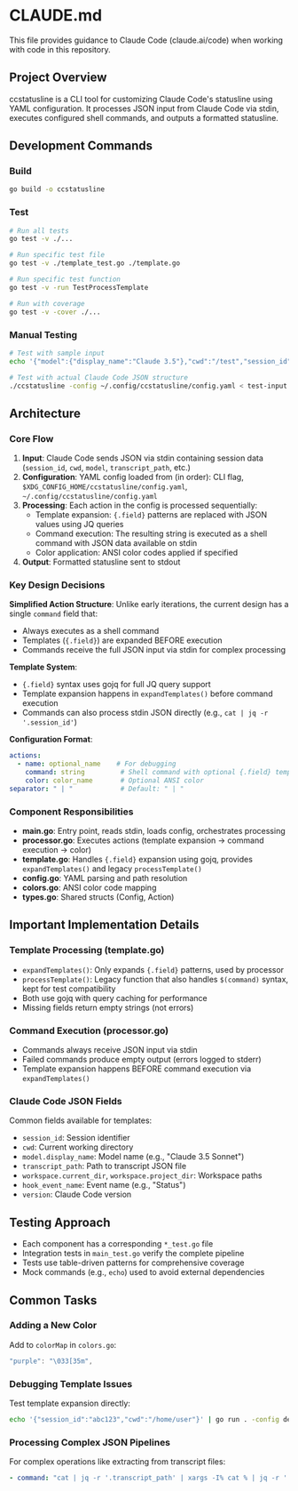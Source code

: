 # CLAUDE.md

This file provides guidance to Claude Code (claude.ai/code) when working with code in this repository.

## Project Overview

ccstatusline is a CLI tool for customizing Claude Code's statusline using YAML configuration. It processes JSON input from Claude Code via stdin, executes configured shell commands, and outputs a formatted statusline.

## Development Commands

### Build
```bash
go build -o ccstatusline
```

### Test
```bash
# Run all tests
go test -v ./...

# Run specific test file
go test -v ./template_test.go ./template.go

# Run specific test function
go test -v -run TestProcessTemplate

# Run with coverage
go test -v -cover ./...
```

### Manual Testing
```bash
# Test with sample input
echo '{"model":{"display_name":"Claude 3.5"},"cwd":"/test","session_id":"abc123"}' | ./ccstatusline -config test-config.yaml

# Test with actual Claude Code JSON structure
./ccstatusline -config ~/.config/ccstatusline/config.yaml < test-input.json
```

## Architecture

### Core Flow
1. **Input**: Claude Code sends JSON via stdin containing session data (`session_id`, `cwd`, `model`, `transcript_path`, etc.)
2. **Configuration**: YAML config loaded from (in order): CLI flag, `$XDG_CONFIG_HOME/ccstatusline/config.yaml`, `~/.config/ccstatusline/config.yaml`
3. **Processing**: Each action in the config is processed sequentially:
   - Template expansion: `{.field}` patterns are replaced with JSON values using JQ queries
   - Command execution: The resulting string is executed as a shell command with JSON data available on stdin
   - Color application: ANSI color codes applied if specified
4. **Output**: Formatted statusline sent to stdout

### Key Design Decisions

**Simplified Action Structure**: Unlike early iterations, the current design has a single `command` field that:
- Always executes as a shell command
- Templates (`{.field}`) are expanded BEFORE execution
- Commands receive the full JSON input via stdin for complex processing

**Template System**:
- `{.field}` syntax uses gojq for full JQ query support
- Template expansion happens in `expandTemplates()` before command execution
- Commands can also process stdin JSON directly (e.g., `cat | jq -r '.session_id'`)

**Configuration Format**:
```yaml
actions:
  - name: optional_name    # For debugging
    command: string         # Shell command with optional {.field} templates
    color: color_name       # Optional ANSI color
separator: " | "            # Default: " | "
```

### Component Responsibilities

- **main.go**: Entry point, reads stdin, loads config, orchestrates processing
- **processor.go**: Executes actions (template expansion → command execution → color)
- **template.go**: Handles `{.field}` expansion using gojq, provides `expandTemplates()` and legacy `processTemplate()`
- **config.go**: YAML parsing and path resolution
- **colors.go**: ANSI color code mapping
- **types.go**: Shared structs (Config, Action)

## Important Implementation Details

### Template Processing (template.go)
- `expandTemplates()`: Only expands `{.field}` patterns, used by processor
- `processTemplate()`: Legacy function that also handles `$(command)` syntax, kept for test compatibility
- Both use gojq with query caching for performance
- Missing fields return empty strings (not errors)

### Command Execution (processor.go)
- Commands always receive JSON input via stdin
- Failed commands produce empty output (errors logged to stderr)
- Template expansion happens BEFORE command execution via `expandTemplates()`

### Claude Code JSON Fields
Common fields available for templates:
- `session_id`: Session identifier
- `cwd`: Current working directory
- `model.display_name`: Model name (e.g., "Claude 3.5 Sonnet")
- `transcript_path`: Path to transcript JSON file
- `workspace.current_dir`, `workspace.project_dir`: Workspace paths
- `hook_event_name`: Event name (e.g., "Status")
- `version`: Claude Code version

## Testing Approach

- Each component has a corresponding `*_test.go` file
- Integration tests in `main_test.go` verify the complete pipeline
- Tests use table-driven patterns for comprehensive coverage
- Mock commands (e.g., `echo`) used to avoid external dependencies

## Common Tasks

### Adding a New Color
Add to `colorMap` in `colors.go`:
```go
"purple": "\033[35m",
```

### Debugging Template Issues
Test template expansion directly:
```bash
echo '{"session_id":"abc123","cwd":"/home/user"}' | go run . -config debug.yaml
```

### Processing Complex JSON Pipelines
For complex operations like extracting from transcript files:
```yaml
- command: "cat | jq -r '.transcript_path' | xargs -I% cat % | jq -r '.sessionId' | tail -n 1"
```
